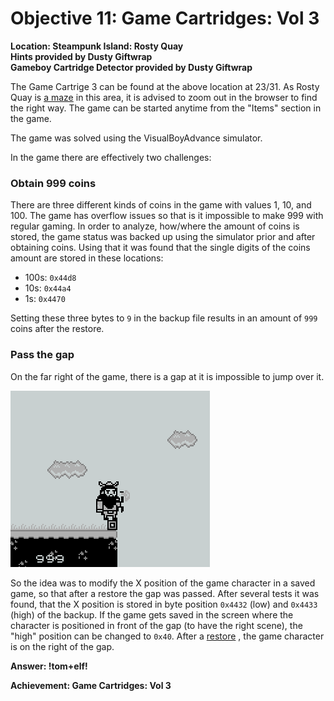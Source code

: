 # Objective 11: Game Cartridges: Vol 3
**Location: Steampunk Island: Rosty Quay**  
**Hints provided by Dusty Giftwrap**  
**Gameboy Cartridge Detector provided by Dusty Giftwrap**

The Game Cartrige 3 can be found at the above location at 23/31. As Rosty Quay is [a maze](https://github.com/joergschwarzwaelder/hhc2023/blob/main/Objective-11/Rusty%20Quay.md) in this area, it is advised to zoom out in the browser to find the right way.
The game can be started anytime from the "Items" section in the game.

The game was solved using the VisualBoyAdvance simulator.

In the game there are effectively two challenges:

### Obtain 999 coins
There are three different kinds of coins in the game with values 1, 10, and 100. The game has overflow issues so that is it impossible to make 999 with regular gaming.
In order to analyze, how/where the amount of coins is stored, the game status was backed up using the simulator prior and after obtaining coins.
Using that it was found that the single digits of the coins amount are stored in these locations:

- 100s: `0x44d8`
- 10s: `0x44a4`
- 1s: `0x4470`

Setting these three bytes to `9` in the backup file results in an amount of `999` coins after the restore.

### Pass the gap
On the far right of the game, there is a gap at it is impossible to jump over it.

![gap](https://github.com/joergschwarzwaelder/hhc2023/blob/main/Objective-11/gap.png)

So the idea was to modify the X position of the game character in a saved game, so that after a restore the gap was passed.
After several tests it was found, that the X position is stored in byte position `0x4432` (low) and `0x4433` (high) of the backup.
If the game gets saved in the screen where the character is positioned in front of the gap (to have the right scene), the "high" position can be changed to `0x40`. After a [restore](https://github.com/joergschwarzwaelder/hhc2023/blob/main/Objective-11/game0.sgm) , the game character is on the right of the gap.

**Answer: !tom+elf!**


**Achievement: Game Cartridges: Vol 3**
<!--stackedit_data:
eyJoaXN0b3J5IjpbODM3NDI4NDA1LDE0NDg1NzE5NTgsLTExND
E4NDUyODksLTE2NTY2NDc2NTQsLTI1NTY5NTA0NiwtMjAxMDE5
MjYzXX0=
-->